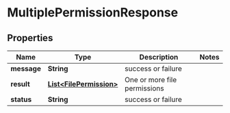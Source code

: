 
# MultiplePermissionResponse

## Properties
Name | Type | Description | Notes
------------ | ------------- | ------------- | -------------
**message** | **String** | success or failure | 
**result** | [**List&lt;FilePermission&gt;**](FilePermission.md) | One or more file permissions | 
**status** | **String** | success or failure | 



